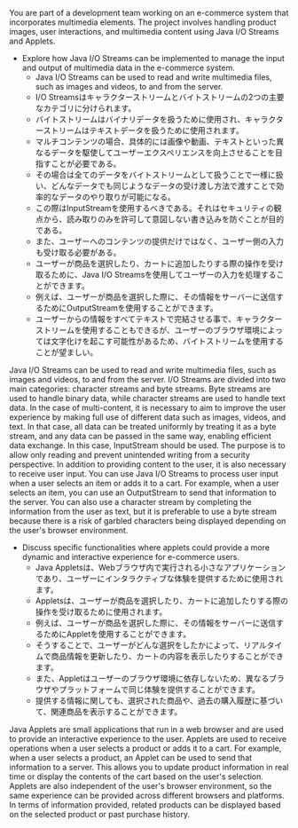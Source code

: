 You are part of a development team working on an e-commerce system that incorporates multimedia elements. The project involves handling product images, user interactions, and multimedia content using Java I/O Streams and Applets. 

- Explore how Java I/O Streams can be implemented to manage the input and output of multimedia data in the e-commerce system. 
  - Java I/O Streams can be used to read and write multimedia files, such as images and videos, to and from the server.
  - I/O Streamsはキャラクターストリームとバイトストリームの2つの主要なカテゴリに分けられます。
  - バイトストリームはバイナリデータを扱うために使用され、キャラクターストリームはテキストデータを扱うために使用されます。
  - マルチコンテンツの場合、具体的には画像や動画、テキストといった異なるデータを駆使してユーザーエクスペリエンスを向上させることを目指すことが必要である。
  - その場合は全てのデータをバイトストリームとして扱うことで一様に扱い、どんなデータでも同じようなデータの受け渡し方法で渡すことで効率的なデータのやり取りが可能になる。
  - この際はInputStreamを使用するべきである。それはセキュリティの観点から、読み取りのみを許可して意図しない書き込みを防ぐことが目的である。
  - また、ユーザーへのコンテンツの提供だけではなく、ユーザー側の入力も受け取る必要がある。
  - ユーザーが商品を選択したり、カートに追加したりする際の操作を受け取るために、Java I/O Streamsを使用してユーザーの入力を処理することができます。
  - 例えば、ユーザーが商品を選択した際に、その情報をサーバーに送信するためにOutputStreamを使用することができます。
  - ユーザーからの情報をすべてテキストで完結させる事で、キャラクターストリームを使用することもできるが、ユーザーのブラウザ環境によっては文字化けを起こす可能性があるため、バイトストリームを使用することが望ましい。

Java I/O Streams can be used to read and write multimedia files, such as images and videos, to and from the server.
I/O Streams are divided into two main categories: character streams and byte streams. Byte streams are used to handle binary data, while character streams are used to handle text data. In the case of multi-content, it is necessary to aim to improve the user experience by making full use of different data such as images, videos, and text. In that case, all data can be treated uniformly by treating it as a byte stream, and any data can be passed in the same way, enabling efficient data exchange. In this case, InputStream should be used. The purpose is to allow only reading and prevent unintended writing from a security perspective. In addition to providing content to the user, it is also necessary to receive user input.
You can use Java I/O Streams to process user input when a user selects an item or adds it to a cart. For example, when a user selects an item, you can use an OutputStream to send that information to the server. You can also use a character stream by completing the information from the user as text, but it is preferable to use a byte stream because there is a risk of garbled characters being displayed depending on the user's browser environment.


- Discuss specific functionalities where applets could provide a more dynamic and interactive experience for e-commerce users. 
  - Java Appletsは、Webブラウザ内で実行される小さなアプリケーションであり、ユーザーにインタラクティブな体験を提供するために使用されます。
  - Appletsは、ユーザーが商品を選択したり、カートに追加したりする際の操作を受け取るために使用されます。
  - 例えば、ユーザーが商品を選択した際に、その情報をサーバーに送信するためにAppletを使用することができます。
  - そうすることで、ユーザーがどんな選択をしたかによって、リアルタイムで商品情報を更新したり、カートの内容を表示したりすることができます。
  - また、Appletはユーザーのブラウザ環境に依存しないため、異なるブラウザやプラットフォームで同じ体験を提供することができます。
  - 提供する情報に関しても、選択された商品や、過去の購入履歴に基づいて、関連商品を表示することができます。

Java Applets are small applications that run in a web browser and are used to provide an interactive experience to the user. Applets are used to receive operations when a user selects a product or adds it to a cart. For example, when a user selects a product, an Applet can be used to send that information to a server. This allows you to update product information in real time or display the contents of the cart based on the user's selection. Applets are also independent of the user's browser environment, so the same experience can be provided across different browsers and platforms. In terms of information provided, related products can be displayed based on the selected product or past purchase history.
